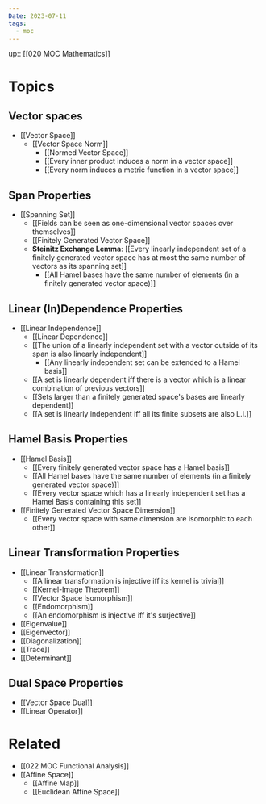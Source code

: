 ```yaml
---
Date: 2023-07-11
tags:
  - moc
---
```

up:: [[020 MOC Mathematics]]

# Topics
## Vector spaces
- [[Vector Space]]
	- [[Vector Space Norm]]
		- [[Normed Vector Space]]
		- [[Every inner product induces a norm in a vector space]]
		- [[Every norm induces a metric function in a vector space]]
## Span Properties
- [[Spanning Set]]
	- [[Fields can be seen as one-dimensional vector spaces over themselves]]
	- [[Finitely Generated Vector Space]]
	- **Steinitz Exchange Lemma**: [[Every linearly independent set of a finitely generated vector space has at most the same number of vectors as its spanning set]]
		- [[All Hamel bases have the same number of elements (in a finitely generated vector space)]]

## Linear (In)Dependence Properties
- [[Linear Independence]]
	- [[Linear Dependence]]
	- [[The union of a linearly independent set with a vector outside of its span is also linearly independent]]
		- [[Any linearly independent set can be extended to a Hamel basis]]
	- [[A set is linearly dependent iff there is a vector which is a linear combination of previous vectors]]
	- [[Sets larger than a finitely generated space's bases are linearly dependent]]
	- [[A set is linearly independent iff all its finite subsets are also L.I.]]

## Hamel Basis Properties
- [[Hamel Basis]]
	- [[Every finitely generated vector space has a Hamel basis]]
	- [[All Hamel bases have the same number of elements (in a finitely generated vector space)]]
	- [[Every vector space which has a linearly independent set has a Hamel Basis containing this set]]
- [[Finitely Generated Vector Space Dimension]]
	- [[Every vector space with same dimension are isomorphic to each other]]

## Linear Transformation Properties
- [[Linear Transformation]]
	- [[A linear transformation is injective iff its kernel is trivial]]
	- [[Kernel-Image Theorem]]
	- [[Vector Space Isomorphism]]
	- [[Endomorphism]]
	- [[An endomorphism is injective iff it's surjective]]
- [[Eigenvalue]]
- [[Eigenvector]]
- [[Diagonalization]]
- [[Trace]]
- [[Determinant]]

## Dual Space Properties
- [[Vector Space Dual]]
- [[Linear Operator]]

# Related
- [[022 MOC Functional Analysis]]
- [[Affine Space]]
	- [[Affine Map]]
	- [[Euclidean Affine Space]]